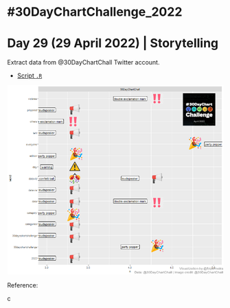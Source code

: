# #30DayChartChallenge_2022

# Day 29 (29 April 2022) | Storytelling

Extract data from @30DayChartChall Twitter account.

- [Script `.R`](https://github.com/fblpalmeira/rtweet/blob/main/data/twitter_mining_30daychartchallenge.R)

<img src="https://github.com/fblpalmeira/rtweet/blob/main/data/30DayChartChall2.png">

Reference:

c

